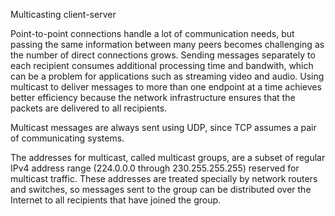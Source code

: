 Multicasting client-server

Point-to-point connections handle a lot of communication needs, but passing the same information between
many peers becomes challenging as the number of direct connections grows. Sending messages separately to
each recipient consumes additional processing time and bandwith, which can be a problem for applications
such as streaming video and audio. Using multicast to deliver messages to more than one endpoint at a time achieves better efficiency because the network infrastructure ensures that the packets are delivered to all recipients.

Multicast messages are always sent using UDP, since TCP assumes a pair of communicating systems.

The addresses for multicast, called multicast groups, are a subset of regular IPv4 address range (224.0.0.0 through 230.255.255.255) reserved for multicast traffic. These addresses are treated specially by network routers and switches, so messages sent to the group can be distributed over the Internet to all recipients that have joined the group.

